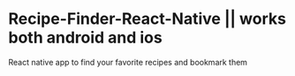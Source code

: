 # Recipe-Finder-React-Native || works both android and ios
React native app to find your favorite recipes and bookmark them

